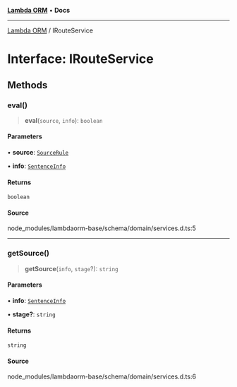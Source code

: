 [**Lambda ORM**](../README.md) • **Docs**

***

[Lambda ORM](../README.md) / IRouteService

# Interface: IRouteService

## Methods

### eval()

> **eval**(`source`, `info`): `boolean`

#### Parameters

• **source**: [`SourceRule`](SourceRule.md)

• **info**: [`SentenceInfo`](SentenceInfo.md)

#### Returns

`boolean`

#### Source

node\_modules/lambdaorm-base/schema/domain/services.d.ts:5

***

### getSource()

> **getSource**(`info`, `stage`?): `string`

#### Parameters

• **info**: [`SentenceInfo`](SentenceInfo.md)

• **stage?**: `string`

#### Returns

`string`

#### Source

node\_modules/lambdaorm-base/schema/domain/services.d.ts:6
